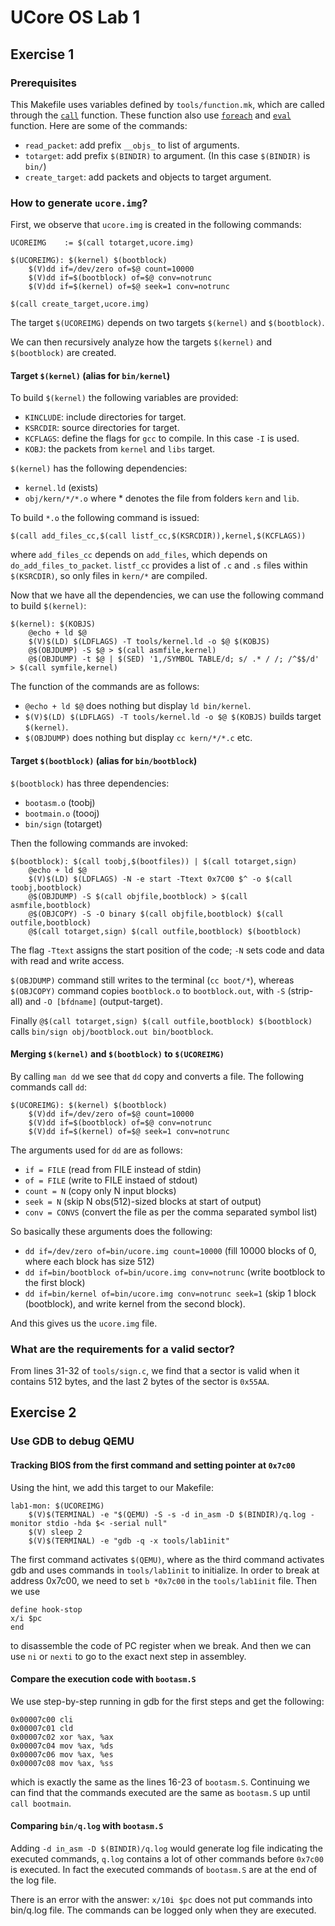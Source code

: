# UCore OS Lab 1
## Exercise 1
### Prerequisites
This Makefile uses variables defined by `tools/function.mk`, which are called through the [`call`](https://www.gnu.org/software/make/manual/html_node/Call-Function.html#Call-Function) function. 
These function also use [`foreach`](https://www.gnu.org/software/make/manual/html_node/Foreach-Function.html#Foreach-Function) and [`eval`](https://www.gnu.org/software/make/manual/html_node/Foreach-Function.html#Foreach-Function) function.
Here are some of the commands:

 - `read_packet`: add prefix `__objs_` to list of arguments.
 - `totarget`: add prefix `$(BINDIR)` to argument. (In this case `$(BINDIR)` is `bin/`)
 - `create_target`: add packets and objects to target argument.

### How to generate `ucore.img`?
First, we observe that `ucore.img` is created in the following commands:
```[bash]
UCOREIMG	:= $(call totarget,ucore.img)

$(UCOREIMG): $(kernel) $(bootblock)
	$(V)dd if=/dev/zero of=$@ count=10000
	$(V)dd if=$(bootblock) of=$@ conv=notrunc
	$(V)dd if=$(kernel) of=$@ seek=1 conv=notrunc

$(call create_target,ucore.img)
```

The target `$(UCOREIMG)` depends on two targets `$(kernel)` and `$(bootblock)`.

We can then recursively analyze how the targets `$(kernel)` and `$(bootblock)` are created.

#### Target `$(kernel)` (alias for `bin/kernel`)
To build `$(kernel)` the following variables are provided:

 - `KINCLUDE`: include directories for target.
 - `KSRCDIR`: source directories for target.
 - `KCFLAGS`: define the flags for `gcc` to compile. In this case `-I` is used.
 - `KOBJ`: the packets from `kernel` and `libs` target. 

`$(kernel)` has the following dependencies:

 - `kernel.ld` (exists)
 - `obj/kern/*/*.o` where * denotes the file from folders `kern` and `lib`.

To build `*.o` the following command is issued:

```[bash]
$(call add_files_cc,$(call listf_cc,$(KSRCDIR)),kernel,$(KCFLAGS))
```
where `add_files_cc` depends on `add_files`, which depends on `do_add_files_to_packet`.
`listf_cc` provides a list of `.c` and `.s` files within `$(KSRCDIR)`, so only files in `kern/*` are compiled.

Now that we have all the dependencies, we can use the following command to build `$(kernel)`:

```[bash]
$(kernel): $(KOBJS)
	@echo + ld $@
	$(V)$(LD) $(LDFLAGS) -T tools/kernel.ld -o $@ $(KOBJS)
	@$(OBJDUMP) -S $@ > $(call asmfile,kernel)
	@$(OBJDUMP) -t $@ | $(SED) '1,/SYMBOL TABLE/d; s/ .* / /; /^$$/d' > $(call symfile,kernel)
```

The function of the commands are as follows:

 - `@echo + ld $@` does nothing but display `ld bin/kernel`.
 - `$(V)$(LD) $(LDFLAGS) -T tools/kernel.ld -o $@ $(KOBJS)` builds target `$(kernel)`.
 - `$(OBJDUMP)` does nothing but display `cc kern/*/*.c` etc.

#### Target `$(bootblock)` (alias for `bin/bootblock`)
`$(bootblock)` has three dependencies:
 - `bootasm.o` (toobj)
 - `bootmain.o` (toooj)
 - `bin/sign` (totarget)

Then the following commands are invoked:
```[bash]
$(bootblock): $(call toobj,$(bootfiles)) | $(call totarget,sign)
	@echo + ld $@
	$(V)$(LD) $(LDFLAGS) -N -e start -Ttext 0x7C00 $^ -o $(call toobj,bootblock)
	@$(OBJDUMP) -S $(call objfile,bootblock) > $(call asmfile,bootblock)
	@$(OBJCOPY) -S -O binary $(call objfile,bootblock) $(call outfile,bootblock)
	@$(call totarget,sign) $(call outfile,bootblock) $(bootblock)
```

The flag `-Ttext` assigns the start position of the code; `-N` sets code and data with read and write access.

`$(OBJDUMP)` command still writes to the terminal (`cc boot/*`), whereas
`$(OBJCOPY)` command copies `bootblock.o` to `bootblock.out`, with `-S` (strip-all) and `-O [bfdname]` (output-target).

Finally `@$(call totarget,sign) $(call outfile,bootblock) $(bootblock)` calls `bin/sign obj/bootblock.out bin/bootblock`.

#### Merging `$(kernel)` and `$(bootblock)` to `$(UCOREIMG)`
By calling `man dd` we see that `dd` copy and converts a file. The following commands call `dd`:
```[bash]
$(UCOREIMG): $(kernel) $(bootblock)
	$(V)dd if=/dev/zero of=$@ count=10000
	$(V)dd if=$(bootblock) of=$@ conv=notrunc
	$(V)dd if=$(kernel) of=$@ seek=1 conv=notrunc
```

The arguments used for `dd` are as follows:
 - `if = FILE` (read from FILE instead of stdin)
 - `of = FILE` (write to FILE instaed of stdout)
 - `count = N` (copy only N input blocks)
 - `seek = N` (skip N obs(512)-sized blocks at start of output)
 - `conv = CONVS` (convert the file as per the comma separated symbol list)

So basically these arguments does the following:
 - `dd if=/dev/zero of=bin/ucore.img count=10000` (fill 10000 blocks of 0, where each block has size 512)
 - `dd if=bin/bootblock of=bin/ucore.img conv=notrunc` (write bootblock to the first block)
 - `dd if=bin/kernel of=bin/ucore.img conv=notrunc seek=1` (skip 1 block (bootblock), and write kernel from the second block).

And this gives us the `ucore.img` file.

### What are the requirements for a valid sector?
From lines 31-32 of `tools/sign.c`, we find that a sector is valid when it contains 512 bytes, and the last 2 bytes of the sector is `0x55AA`.

## Exercise 2
### Use GDB to debug QEMU
#### Tracking BIOS from the first command and setting pointer at `0x7c00`
Using the hint, we add this target to our Makefile:
```[bash]
lab1-mon: $(UCOREIMG)
	$(V)$(TERMINAL) -e "$(QEMU) -S -s -d in_asm -D $(BINDIR)/q.log -monitor stdio -hda $< -serial null"
	$(V) sleep 2
	$(V)$(TERMINAL) -e "gdb -q -x tools/lab1init"
```

The first command activates `$(QEMU)`, where as the third command activates gdb and uses commands in `tools/lab1init` to initialize.
In order to break at address 0x7c00, we need to set `b *0x7c00` in the `tools/lab1init` file. Then we use 
```
define hook-stop
x/i $pc
end
```
to disassemble the code of PC register when we break. And then we can use `ni` or `nexti` to go to the exact next step in assembley.

#### Compare the execution code with `bootasm.S`
We use step-by-step running in gdb for the first steps and get the following:
```
0x00007c00 cli
0x00007c01 cld
0x00007c02 xor %ax, %ax
0x00007c04 mov %ax, %ds
0x00007c06 mov %ax, %es
0x00007c08 mov %ax, %ss
```
which is exactly the same as the lines 16-23 of `bootasm.S`. Continuing we can find that the commands executed are the same as `bootasm.S` up until `call bootmain`. 

#### Comparing `bin/q.log` with `bootasm.S`
Adding `-d in_asm -D $(BINDIR)/q.log` would generate log file indicating the executed commands, `q.log` contains a lot of other commands before `0x7c00` is executed. In fact the executed commands of `bootasm.S` are at the end of the log file.

There is an error with the answer: `x/10i $pc` does not put commands into bin/q.log file. The commands can be logged only when they are executed.
